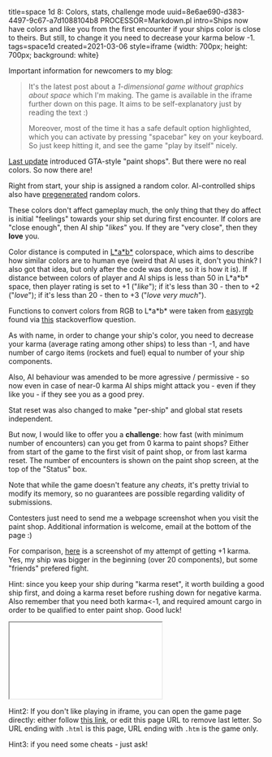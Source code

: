 title=space 1d 8: Colors, stats, challenge mode
uuid=8e6ae690-d383-4497-9c67-a7d1088104b8
PROCESSOR=Markdown.pl
intro=Ships now have colors and like you from the first encounter if your ships color is close to theirs. But still, to change it you need to decrease your karma below -1.
tags=space1d
created=2021-03-06
style=iframe {width: 700px; height: 700px; background: white}

Important information for newcomers to my blog:

> It's the latest post about a _1-dimensional game without graphics about space_ which I'm making.
> The game is available in the iframe further down on this page.
> It aims to be self-explanatory just by reading the text :)
>
> Moreover, most of the time it has a safe default option highlighted, which you can activate by pressing "spacebar" key on your keyboard.
> So just keep hitting it, and see the game "play by itself" nicely.

[l]: space-1d-7-ship-names-memory-and-feelings.html
[rc]: https://mokole.com/palette.html
[lab]: https://en.wikipedia.org/wiki/CIELAB_color_space
[er]: http://www.easyrgb.com/en/math.php
[so]: https://stackoverflow.com/q/15408522

[Last update][l] introduced GTA-style "paint shops".
But there were no real colors. So now there are!

Right from start, your ship is assigned a random color.
AI-controlled ships also have [pregenerated][rc] random colors.

These colors don't affect gameplay much,
the only thing that they do affect is initial "feelings" towards your ship set during first encounter.
If colors are "close enough", then AI ship "_likes_" you.
If they are "very close", then they **love** you.

Color distance is computed in [L\*a\*b\*][lab] colorspace,
which aims to describe how similar colors are to human eye
(weird that AI uses it, don't you think?
I also got that idea, but only after the code was done,
so it is how it is).
If distance between colors of player and AI ships is less than 50 in L\*a\*b\* space,
then player rating is set to +1 ("_like_");
if it's less than 30 - then to +2 ("_love_");
if it's less than 20 - then to +3 ("_love very much_").

Functions to convert colors from RGB to L\*a\*b\* were taken from [easyrgb][er] found via [this][so] stackoverflow question.

As with name, in order to change your ship's color,
you need to decrease your karma (average rating among other ships) to less than -1,
and have number of cargo items (rockets and fuel) equal to number of your ship components.

Also, AI behaviour was amended to be more agressive / permissive - so now even in case of near-0 karma
AI ships might attack you - even if they like you - if they see you as a good prey.

Stat reset was also changed to make "per-ship" and global stat resets independent.

But now, I would like to offer you a **challenge**:
how fast (with minimum number of encounters) can you get from 0 karma to paint shops?
Either from start of the game to the first visit of paint shop, or from last karma reset.
The number of encounters is shown on the paint shop screen, at the top of the "Status" box.

Note that while the game doesn't feature any _cheats_, it's pretty trivial to modify its memory,
so no guarantees are possible regarding validity of submissions.

Contesters just need to send me a webpage screenshot when you visit the paint shop.
Additional information is welcome, email at the bottom of the page :)

For comparison, [here][p] is a screenshot of my attempt of getting +1 karma.
Yes, my ship was bigger in the beginning (over 20 components), but some "friends"
prefered fight.

Hint: since you keep your ship during "karma reset",
it worth building a good ship first, and doing a karma reset before rushing down for negative karma.
Also remember that you need both karma<-1, and required amount cargo in order to be qualified to enter paint shop.
Good luck!

<iframe src="space-1d-8-colors-stats-challenge-mode.htm"></iframe>

[p]: space-1d-8-colors-stats-challenge-mode.png
[g]: space-1d-8-colors-stats-challenge-mode.htm

Hint2: If you don't like playing in iframe, you can open the game page directly: either follow [this link][g], or edit this page URL to remove last letter.
So URL ending with `.html` is this page, URL ending with `.htm` is the game only.

Hint3: if you need some cheats - just ask!
